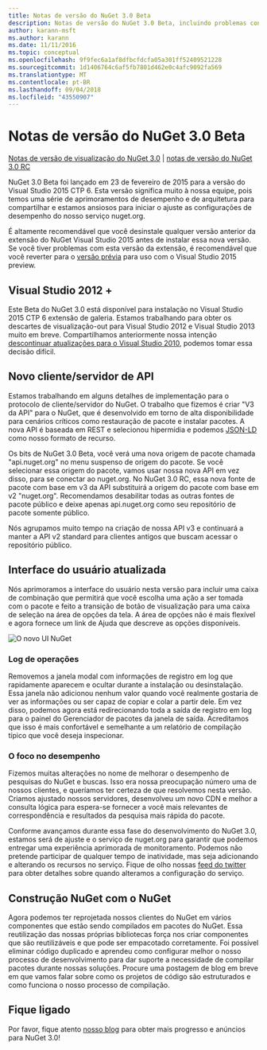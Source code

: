 ```yaml
---
title: Notas de versão do NuGet 3.0 Beta
description: Notas de versão do NuGet 3.0 Beta, incluindo problemas conhecidos, correções de bugs, recursos adicionados e DCRs.
author: karann-msft
ms.author: karann
ms.date: 11/11/2016
ms.topic: conceptual
ms.openlocfilehash: 9f9fec6a1af8dfbcfdcfa05a301ff52409521228
ms.sourcegitcommit: 1d1406764c6af5fb7801d462e0c4afc9092fa569
ms.translationtype: MT
ms.contentlocale: pt-BR
ms.lasthandoff: 09/04/2018
ms.locfileid: "43550907"
---
```

# <a name="nuget-30-beta-release-notes"></a>Notas de versão do NuGet 3.0 Beta

[Notas de versão de visualização do NuGet 3.0](../release-notes/nuget-3.0-preview.md) | [notas de versão do NuGet 3.0 RC](../release-notes/nuget-3.0-rc.md)

NuGet 3.0 Beta foi lançado em 23 de fevereiro de 2015 para a versão do Visual Studio 2015 CTP 6. Esta versão significa muito à nossa equipe, pois temos uma série de aprimoramentos de desempenho e de arquitetura para compartilhar e estamos ansiosos para iniciar o ajuste as configurações de desempenho do nosso serviço nuget.org.

É altamente recomendável que você desinstale qualquer versão anterior da extensão do NuGet Visual Studio 2015 antes de instalar essa nova versão.  Se você tiver problemas com esta versão da extensão, é recomendável que você reverter para o [versão prévia](http://nuget.codeplex.com/downloads/get/909582) para uso com o Visual Studio 2015 preview.

## <a name="visual-studio-2012"></a>Visual Studio 2012 +

Este Beta do NuGet 3.0 está disponível para instalação no Visual Studio 2015 CTP 6 extensão de galeria. Estamos trabalhando para obter os descartes de visualização-out para Visual Studio 2012 e Visual Studio 2013 muito em breve. Compartilhamos anteriormente nossa intenção [descontinuar atualizações para o Visual Studio 2010](http://blog.nuget.org/20141002/visual-studio-2010.html), podemos tomar essa decisão difícil.

## <a name="new-clientserver-api"></a>Novo cliente/servidor de API

Estamos trabalhando em alguns detalhes de implementação para o protocolo de cliente/servidor do NuGet. O trabalho que fizemos é criar "V3 da API" para o NuGet, que é desenvolvido em torno de alta disponibilidade para cenários críticos como restauração de pacote e instalar pacotes. A nova API é baseada em REST e selecionou hipermídia e podemos [JSON-LD](http://json-ld.org) como nosso formato de recurso.

Os bits de NuGet 3.0 Beta, você verá uma nova origem de pacote chamada "api.nuget.org" no menu suspenso de origem do pacote.   Se você selecionar essa origem do pacote, vamos usar nossa nova API em vez disso, para se conectar ao nuget.org. No NuGet 3.0 RC, essa nova fonte de pacote com base em v3 da API substituirá a origem do pacote com base em v2 "nuget.org".  Recomendamos desabilitar todas as outras fontes de pacote público e deixe apenas api.nuget.org como seu repositório de pacote somente público.

Nós agrupamos muito tempo na criação de nossa API v3 e continuará a manter a API v2 standard para clientes antigos que buscam acessar o repositório público.

## <a name="updated-ui"></a>Interface do usuário atualizada

Nós aprimoramos a interface do usuário nesta versão para incluir uma caixa de combinação que permitirá que você escolha uma ação a ser tomada com o pacote e feito a transição de botão de visualização para uma caixa de seleção na área de opções da tela.  A área de opções não é mais flexível e agora fornece um link de Ajuda que descreve as opções disponíveis.

![O novo UI NuGet](./media/NuGet-3.0-Beta/updated-ui.png)


### <a name="operation-logging"></a>Log de operações

Removemos a janela modal com informações de registro em log que rapidamente aparecem e ocultar durante a instalação ou desinstalação.  Essa janela não adicionou nenhum valor quando você realmente gostaria de ver as informações ou ser capaz de copiar e colar a partir dele.  Em vez disso, podemos agora está redirecionando toda a saída de registro em log para o painel do Gerenciador de pacotes da janela de saída.  Acreditamos que isso é mais confortável e semelhante a um relatório de compilação típico que você deseja inspecionar.


### <a name="focus-on-performance"></a>O foco no desempenho

Fizemos muitas alterações no nome de melhorar o desempenho de pesquisas do NuGet e buscas.  Isso era nossa preocupação número uma de nossos clientes, e queríamos ter certeza de que resolvemos nesta versão.  Criamos ajustado nossos servidores, desenvolveu um novo CDN e melhor a consulta lógica para espera-se fornecer a você mais relevantes de correspondência e resultados da pesquisa mais rápida do pacote.

Conforme avançamos durante essa fase do desenvolvimento do NuGet 3.0, estamos será de ajuste e o serviço de nuget.org para garantir que podemos entregar uma experiência aprimorada de monitoramento.  Podemos não pretende participar de qualquer tempo de inatividade, mas seja adicionando e alterando os recursos no serviço.  Fique de olho nossas [feed do twitter](http://twitter.com/nuget) para obter detalhes sobre quando alteramos a configuração do serviço.

## <a name="building-nuget-with-nuget"></a>Construção NuGet com o NuGet

Agora podemos ter reprojetada nossos clientes do NuGet em vários componentes que estão sendo compilados em pacotes do NuGet. Essa reutilização das nossas próprias bibliotecas força nos criar componentes que são reutilizáveis e que pode ser empacotado corretamente.  Foi possível eliminar código duplicado e aprendeu como configurar melhor o nosso processo de desenvolvimento para dar suporte a necessidade de compilar pacotes durante nossas soluções.  Procure uma postagem de blog em breve em que vamos falar sobre como os projetos de código são estruturados e como funciona o nosso processo de compilação.

## <a name="stay-tuned"></a>Fique ligado

Por favor, fique atento [nosso blog](http://blog.nuget.org) para obter mais progresso e anúncios para NuGet 3.0!
